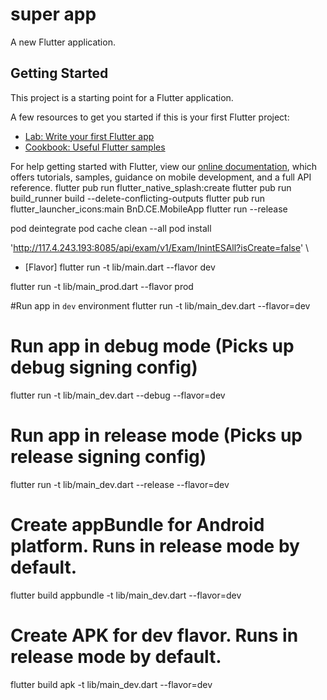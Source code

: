 
# super app

A new Flutter application.

## Getting Started

This project is a starting point for a Flutter application.

A few resources to get you started if this is your first Flutter project:

- [Lab: Write your first Flutter app](https://flutter.dev/docs/get-started/codelab)
- [Cookbook: Useful Flutter samples](https://flutter.dev/docs/cookbook)

For help getting started with Flutter, view our
[online documentation](https://flutter.dev/docs), which offers tutorials,
samples, guidance on mobile development, and a full API reference.
flutter pub run flutter_native_splash:create
flutter pub run build_runner build --delete-conflicting-outputs
flutter pub run flutter_launcher_icons:main
BnD.CE.MobileApp
flutter run --release

pod deintegrate
pod cache clean --all
pod install

'http://117.4.243.193:8085/api/exam/v1/Exam/InintESAll?isCreate=false' \

- [Flavor]
flutter run -t lib/main.dart --flavor dev

flutter run -t lib/main_prod.dart --flavor prod


#Run app in `dev` environment
flutter run -t lib/main_dev.dart  --flavor=dev
# Run app in debug mode (Picks up debug signing config)
flutter run -t lib/main_dev.dart  --debug --flavor=dev
# Run app in release mode (Picks up release signing config)
flutter run -t lib/main_dev.dart  --release --flavor=dev
# Create appBundle for Android platform. Runs in release mode by default.
flutter build appbundle -t lib/main_dev.dart  --flavor=dev
# Create APK for dev flavor. Runs in release mode by default.
flutter build apk -t lib/main_dev.dart  --flavor=dev